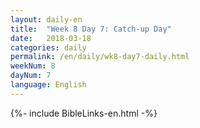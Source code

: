 ```yaml
---
layout: daily-en
title:  "Week 8 Day 7: Catch-up Day"
date:   2018-03-18
categories: daily
permalink: /en/daily/wk8-day7-daily.html
weekNum: 8
dayNum: 7
language: English
---
```


{%- include BibleLinks-en.html -%}
